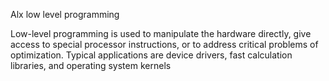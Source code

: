 Alx low level programming

Low-level programming is used to manipulate the hardware directly, give access to special processor instructions, or to address critical problems of optimization. Typical applications are device drivers, fast calculation libraries, and operating system kernels
